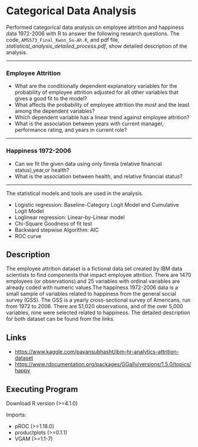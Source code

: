 # Categorical Data Analysis

Performed categorical data analysis on employee attrition and happiness data 1972-2006 with R to answer the following research questions. The code, `AMS573_Final_Kwon_Su-Ah.R`, and pdf file, *statistical_analysis_detailed_process.pdf*, show detailed description of the analysis.  

---
### Employee Attrition
- What are the conditionally dependent explanatory variables for the probability of employee attrition adjusted for all other variables that gives a good fit to the model?
- What affects the probability of employee attrition the most and the least among the dependent variables? 
- Which dependent variable has a linear trend against employee attrition?
- What is the association between years with current manager, performance rating, and years in current role?

---
### Happiness 1972-2006

- Can we fit the given data using only finrela (relative financial status),year,or health? 
- What is the association between health, and relative financial status?

---
The statistical models and tools are used in the analysis. 

- Logistic regression: Baseline-Category Logit Model and Cumulative Logit Model
- Loglinear regression: Linear-by-Linear model
- Chi-Square Goodness of fit test
- Backward stepwise Algorithm: AIC
- ROC curve

## Description

The employee attrition dataset is a fictional data set created by IBM data scientists to find components that impact employee attrition. There are 1470 employees (or observations) and 25 variables with ordinal variables are already coded with numeric values.The happiness 1972-2006 data is a small sample of variables related to happiness from the general social survey (GSS). The GSS is a yearly cross-sectional survey of Americans, run from 1972 to 2006. There are 51,020 observations, and of the over 5,000 variables, nine were selected related to happiness. The detailed description for both dataset can be found from the links.

## Links
- https://www.kaggle.com/pavansubhasht/ibm-hr-analytics-attrition-dataset
- https://www.rdocumentation.org/packages/GGally/versions/1.5.0/topics/happy 

## Executing Program
Download R version (>=4.1.0)

Imports:
* pROC (>=1.18.0)
* productplots (>=0.1.1)
* VGAM (>=1.1-7)




